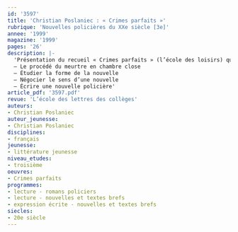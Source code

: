 ```yaml
---
id: '3597'
title: 'Christian Poslaniec : « Crimes parfaits »'
rubrique: 'Nouvelles policières du XXe siècle [3e]'
annee: '1999'
magazine: '1999'
pages: '26'
description: |-
  'Présentation du recueil « Crimes parfaits » (l’école des loisirs) qui rassemble huit nouvelles policières dans lesquelles est utilisé le procédé du « meurtre en chambre close »…
  – Le procédé du meurtre en chambre close
  – Étudier la forme de la nouvelle
  – Négocier le sens d’une nouvelle
  – Écrire une nouvelle policière'
article_pdf: '3597.pdf'
revue: 'L’école des lettres des collèges'
auteurs:
- Christian Poslaniec
auteur_jeunesse:
- Christian Poslaniec
disciplines:
- français
jeunesse:
- littérature jeunesse
niveau_etudes:
- troisième
oeuvres:
- Crimes parfaits
programmes:
- lecture - romans policiers
- lecture - nouvelles et textes brefs
- expression écrite - nouvelles et textes brefs
siecles:
- 20e siècle
---
```

